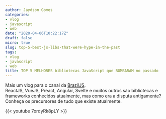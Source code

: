 ```yaml
---
author: Jaydson Gomes
categories:
- vlog
- javascript
- web
date: "2020-04-06T10:22:17Z"
draft: false
micro: true
slug: top-5-best-js-libs-that-were-hype-in-the-past
tags:
- vlog
- javascript
- web
title: TOP 5 MELHORES bibliotecas JavaScript que BOMBARAM no passado
---
```

Mais um vlog para o canal da [BrazilJS](https://www.youtube.com/user/BrazilJS).  
ReactJS, VueJS, Preact, Angular, Svelte e muitos outros são bibliotecas e frameworks conhecidos atualmente, mas como era a disputa antigamente? Conheça os precursores de tudo que existe atualmente.  

{{< youtube 7ordyRk8pLY  >}}
